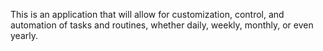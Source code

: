 This is an application that will allow for customization, control, and automation of tasks and routines,
whether daily, weekly, monthly, or even yearly.
